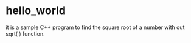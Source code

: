 # hello_world
it is a sample C++ program to find the square root of a number with out sqrt( ) function.
